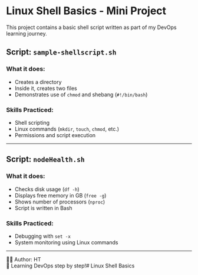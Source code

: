 # Linux Shell Basics - Mini Project

This project contains a basic shell script written as part of my DevOps learning journey.

## Script: `sample-shellscript.sh`

### What it does:
- Creates a directory
- Inside it, creates two files
- Demonstrates use of `chmod` and shebang (`#!/bin/bash`)

### Skills Practiced:
- Shell scripting
- Linux commands (`mkdir`, `touch`, `chmod`, etc.)
- Permissions and script execution

---
## Script: `nodeHealth.sh`

### What it does:
- Checks disk usage (`df -h`)
- Displays free memory in GB (`free -g`)
- Shows number of processors (`nproc`)
- Script is written in Bash

### Skills Practiced:
- Debugging with `set -x`
- System monitoring using Linux commands

---
👨‍💻 Author: HT  
🚀 Learning DevOps step by step!# Linux Shell Basics
